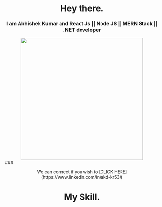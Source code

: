       
# <h1 align="center"> Hey there. </h1>
### <h3 align="center"> I am Abhishek Kumar and **React Js** || **Node JS** || **MERN Stack** || **.NET** developer </h3>
<div id="image" align= "center"> 
 <img src="![GithubImage (1)](https://user-images.githubusercontent.com/76629016/212901247-26ad142b-4476-4663-82c3-9cfabbd3ca8c.gif)" width="400" height="400"/>
</div>
### <p align="center">We can connect if you wish to [CLICK HERE](https://www.linkedin.com/in/akd-kr53/)</p>

# <h1 align="center">My Skill. </h1> 
<!--
**kr53akd/kr53akd** is a ✨ _special_ ✨ repository because its `README.md` (this file) appears on your GitHub profile.

Here are some ideas to get you started:

- 🔭 I’m currently working on ...
- 🌱 I’m currently learning ...
- 👯 I’m looking to collaborate on ...
- 🤔 I’m looking for help with ...
- 💬 Ask me about ...
- 📫 How to reach me: ...
- 😄 Pronouns: ...
- ⚡ Fun fact: ...
-->
